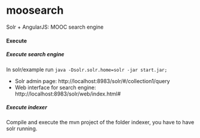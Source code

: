 # moosearch
Solr + AngularJS: MOOC search engine


#### Execute

##### Execute search engine 
In solr/example run `java -Dsolr.solr.home=solr -jar start.jar;`

- Solr admin page: http://localhost:8983/solr/#/collection1/query
- Web interface for search engine: http://localhost:8983/solr/web/index.html#

##### Execute indexer
Compile and execute the mvn project of the folder indexer, you have to have solr running.
